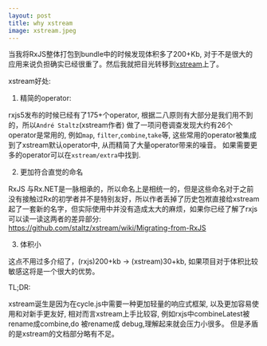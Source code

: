 ```yaml
---
layout: post
title: why xstream
image: xstream.jpeg
---
```


当我将RxJS整体打包到bundle中的时候发现体积多了200+Kb, 对于不是很大的应用来说负担确实已经很重了。然后我就把目光转移到[xstream](https://github.com/staltz/xstream)上了。

xstream好处:

1. 精简的operator:

rxjs5发布的时候已经有了175+个operator, 根据二八原则有大部分是我们用不到的，所以`André Staltz`(xstream作者) 做了一项问卷调查发现大约有26个operator是常用的, 例如`map`, `filter`,`combine`,`take`等, 这些常用的operator被集成到了xstream默认operator中, 从而精简了大量operator带来的噪音。 如果需要更多的operator可以在`xstream/extra`中找到.

2. 更加符合直觉的命名

RxJS 与Rx.NET是一脉相承的，所以命名上是相统一的，但是这些命名对于之前没有接触过Rx的初学者并不是特别友好，所以作者丢掉了历史包袱直接给xstream起了一套新的名字，但实际使用中并没有造成太大的麻烦，如果你已经了解了rxjs 可以读一读这两者的差异部分: https://github.com/staltz/xstream/wiki/Migrating-from-RxJS

3. 体积小

这点不用过多介绍了，(rxjs)200+kb -> (xstream)30+kb, 如果项目对于体积比较敏感这将是一个很大的优势。


TL;DR:

xstream诞生是因为在cycle.js中需要一种更加轻量的响应式框架, 以及更加容易使用和对新手更友好, 相对而言xstream上手比较容, 例如rxjs中combineLatest被rename成combine,do 被rename成 debug,理解起来就会压力小很多。 但是矛盾的是xstream的文档部分略有不足。
